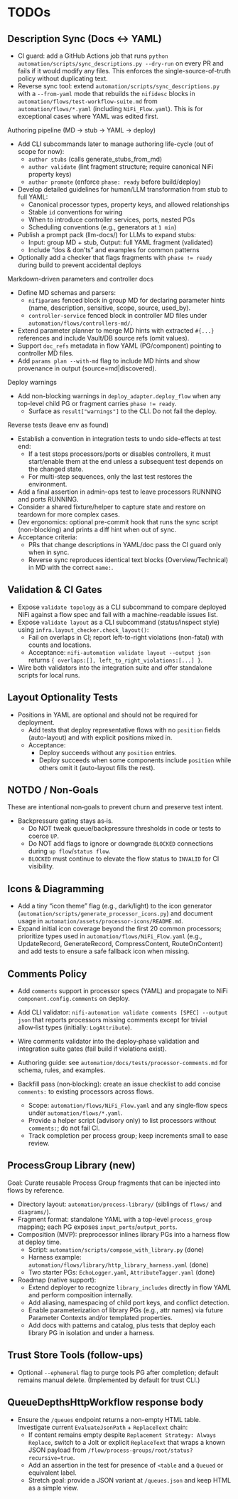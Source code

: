 # TODOs

## Description Sync (Docs ↔ YAML)

- CI guard: add a GitHub Actions job that runs `python automation/scripts/sync_descriptions.py --dry-run` on every PR and fails if it would modify any files. This enforces the single-source-of-truth policy without duplicating text.
- Reverse sync tool: extend `automation/scripts/sync_descriptions.py` with a `--from-yaml` mode that rebuilds the `nifidesc` blocks in `automation/flows/test-workflow-suite.md` from `automation/flows/*.yaml` (including `NiFi_Flow.yaml`). This is for exceptional cases where YAML was edited first.

Authoring pipeline (MD → stub → YAML → deploy)
- Add CLI subcommands later to manage authoring life-cycle (out of scope for now):
  - `author stubs` (calls generate_stubs_from_md)
  - `author validate` (lint fragment structure; require canonical NiFi property keys)
  - `author promote` (enforce `phase: ready` before build/deploy)
- Develop detailed guidelines for human/LLM transformation from stub to full YAML:
  - Canonical processor types, property keys, and allowed relationships
  - Stable `id` conventions for wiring
  - When to introduce controller services, ports, nested PGs
  - Scheduling conventions (e.g., generators at `1 min`)
- Publish a prompt pack (llm-docs/) for LLMs to expand stubs:
  - Input: group MD + stub, Output: full YAML fragment (validated)
  - Include “dos & don’ts” and examples for common patterns
- Optionally add a checker that flags fragments with `phase != ready` during build to prevent accidental deploys

Markdown-driven parameters and controller docs
- Define MD schemas and parsers:
  - `nifiparams` fenced block in group MD for declaring parameter hints (name, description, sensitive, scope, source, used_by).
  - `controller-service` fenced block in controller MD files under `automation/flows/controllers-md/`.
- Extend parameter planner to merge MD hints with extracted `#{...}` references and include Vault/DB source refs (omit values).
- Support `doc_refs` metadata in flow YAML (PG/component) pointing to controller MD files.
- Add `params plan --with-md` flag to include MD hints and show provenance in output (source=md|discovered).

Deploy warnings
- Add non-blocking warnings in `deploy_adapter.deploy_flow` when any top-level child PG or fragment carries `phase != ready`.
  - Surface as `result["warnings"]` to the CLI. Do not fail the deploy.

Reverse tests (leave env as found)
- Establish a convention in integration tests to undo side-effects at test end:
  - If a test stops processors/ports or disables controllers, it must start/enable them at the end unless a subsequent test depends on the changed state.
  - For multi-step sequences, only the last test restores the environment.
- Add a final assertion in admin-ops test to leave processors RUNNING and ports RUNNING.
- Consider a shared fixture/helper to capture state and restore on teardown for more complex cases.
- Dev ergonomics: optional pre-commit hook that runs the sync script (non-blocking) and prints a diff hint when out of sync.
- Acceptance criteria:
  - PRs that change descriptions in YAML/doc pass the CI guard only when in sync.
  - Reverse sync reproduces identical text blocks (Overview/Technical) in MD with the correct `name:`.

## Validation & CI Gates

- Expose `validate topology` as a CLI subcommand to compare deployed NiFi against a flow spec and fail with a machine-readable issues list.
- Expose `validate layout` as a CLI subcommand (status/inspect style) using `infra.layout_checker.check_layout()`:
  - Fail on overlaps in CI; report left-to-right violations (non-fatal) with counts and locations.
  - Acceptance: `nifi-automation validate layout --output json` returns `{ overlaps:[], left_to_right_violations:[...] }`.
- Wire both validators into the integration suite and offer standalone scripts for local runs.

## Layout Optionality Tests

- Positions in YAML are optional and should not be required for deployment.
  - Add tests that deploy representative flows with no `position` fields (auto-layout) and with explicit positions mixed in.
  - Acceptance:
    - Deploy succeeds without any `position` entries.
    - Deploy succeeds when some components include `position` while others omit it (auto-layout fills the rest).

## NOTDO / Non‑Goals

These are intentional non‑goals to prevent churn and preserve test intent.

- Backpressure gating stays as‑is.
  - Do NOT tweak queue/backpressure thresholds in code or tests to coerce `UP`.
  - Do NOT add flags to ignore or downgrade `BLOCKED` connections during `up flow`/`status flow`.
  - `BLOCKED` must continue to elevate the flow status to `INVALID` for CI visibility.

## Icons & Diagramming

- Add a tiny “icon theme” flag (e.g., dark/light) to the icon generator (`automation/scripts/generate_processor_icons.py`) and document usage in `automation/assets/processor-icons/README.md`.
- Expand initial icon coverage beyond the first 20 common processors; prioritize types used in `automation/flows/NiFi_Flow.yaml` (e.g., UpdateRecord, GenerateRecord, CompressContent, RouteOnContent) and add tests to ensure a safe fallback icon when missing.

## Comments Policy

- Add `comments` support in processor specs (YAML) and propagate to NiFi `component.config.comments` on deploy.
- Add CLI validator: `nifi-automation validate comments [SPEC] --output json` that reports processors missing comments except for trivial allow‑list types (initially: `LogAttribute`).
- Wire comments validator into the deploy‑phase validation and integration suite gates (fail build if violations exist).
- Authoring guide: see `automation/docs/tests/processor-comments.md` for schema, rules, and examples.

- Backfill pass (non‑blocking): create an issue checklist to add concise `comments:` to existing processors across flows.
  - Scope: `automation/flows/NiFi_Flow.yaml` and any single‑flow specs under `automation/flows/*.yaml`.
  - Provide a helper script (advisory only) to list processors without `comments:`; do not fail CI.
  - Track completion per process group; keep increments small to ease review.

## ProcessGroup Library (new)

Goal: Curate reusable Process Group fragments that can be injected into flows by reference.

- Directory layout: `automation/process-library/` (siblings of `flows/` and `diagrams/`).
- Fragment format: standalone YAML with a top-level `process_group` mapping; each PG exposes `input_ports`/`output_ports`.
- Composition (MVP): preprocessor inlines library PGs into a harness flow at deploy time.
  - Script: `automation/scripts/compose_with_library.py` (done)
  - Harness example: `automation/flows/library/http_library_harness.yaml` (done)
  - Two starter PGs: `EchoLogger.yaml`, `AttributeTagger.yaml` (done)
- Roadmap (native support):
  - Extend deployer to recognize `library_includes` directly in flow YAML and perform composition internally.
  - Add aliasing, namespacing of child port keys, and conflict detection.
  - Enable parameterization of library PGs (e.g., attr names) via future Parameter Contexts and/or templated properties.
  - Add docs with patterns and catalog, plus tests that deploy each library PG in isolation and under a harness.

## Trust Store Tools (follow-ups)

- Optional `--ephemeral` flag to purge tools PG after completion; default remains manual delete. (Implemented by default for trust CLI.)

## QueueDepthsHttpWorkflow response body

- Ensure the `/queues` endpoint returns a non-empty HTML table. Investigate current `EvaluateJsonPath` + `ReplaceText` chain:
  - If content remains empty despite `Replacement Strategy: Always Replace`, switch to a Jolt or explicit `ReplaceText` that wraps a known JSON payload from `/flow/process-groups/root/status?recursive=true`.
  - Add an assertion in the test for presence of `<table` and a `Queued` or equivalent label.
  - Stretch goal: provide a JSON variant at `/queues.json` and keep HTML as a simple view.
